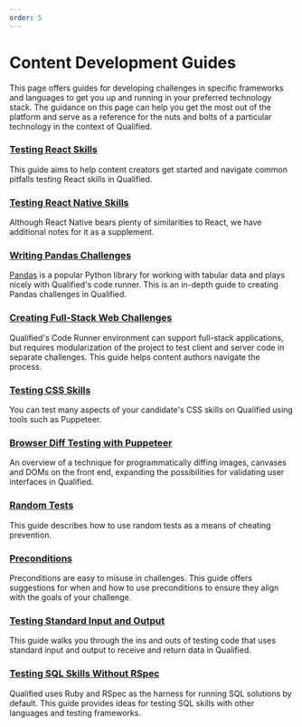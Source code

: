 ```yaml
---
order: 5
---
```

# Content Development Guides

This page offers guides for developing challenges in specific frameworks and languages to get you up and running in your preferred technology stack. The guidance on this page can help you get the most out of the platform and serve as a reference for the nuts and bolts of a particular technology in the context of Qualified.

### [Testing React Skills](/creating-content/challenges/guides/react)
This guide aims to help content creators get started and navigate common pitfalls testing React skills in Qualified.

### [Testing React Native Skills](/creating-content/challenges/guides/react-native)
Although React Native bears plenty of similarities to React, we have additional notes for it as a supplement.

### [Writing Pandas Challenges](/creating-content/challenges/guides/pandas)
[Pandas](https://pandas.pydata.org/) is a popular Python library for working with tabular data and plays nicely with Qualified's code runner. This is an in-depth guide to creating Pandas challenges in Qualified.

### [Creating Full-Stack Web Challenges](/creating-content/challenges/guides/full-stack)
Qualified's Code Runner environment can support full-stack applications, but requires modularization of the project to test client and server code in separate challenges. This guide helps content authors navigate the process.

### [Testing CSS Skills](/creating-content/challenges/guides/css)
You can test many aspects of your candidate's CSS skills on Qualified using tools such as Puppeteer.

### [Browser Diff Testing with Puppeteer](/creating-content/challenges/guides/browser-diff-testing-with-puppeteer)
An overview of a technique for programmatically diffing images, canvases and DOMs on the front end, expanding the possibilities for validating user interfaces in Qualified.

### [Random Tests](/creating-content/challenges/guides/random-tests)
This guide describes how to use random tests as a means of cheating prevention.

### [Preconditions](/creating-content/challenges/guides/preconditions)
Preconditions are easy to misuse in challenges. This guide offers suggestions for when and how to use preconditions to ensure they align with the goals of your challenge.

### [Testing Standard Input and Output](/creating-content/challenges/guides/stdio)
This guide walks you through the ins and outs of testing code that uses standard input and output to receive and return data in Qualified.

### [Testing SQL Skills Without RSpec](/creating-content/challenges/guides/sql-without-rspec)
Qualified uses Ruby and RSpec as the harness for running SQL solutions by default. This guide provides ideas for testing SQL skills with other languages and testing frameworks.
